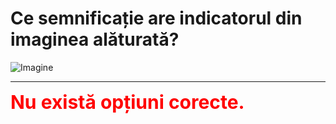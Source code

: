 # Ce semnificație are indicatorul din imaginea alăturată?

![Imagine](https://www.arr-atestate.ro/upload/img/questions/img/ce-semnificatie-are-indicatorul-aditional-din-imaginea-alaturata.jpg)


---

<span style="font-size: 30px; font-weight: bold;">**<span style="color: red;">Nu există opțiuni corecte.</span>**</span>